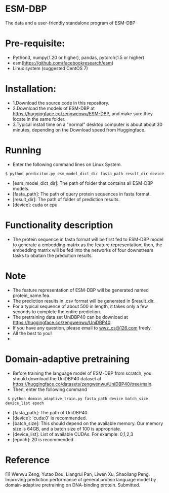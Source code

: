 # ESM-DBP
The data and a user-friendly standalone program of ESM-DBP

# Pre-requisite:
- Python3, numpy(1.20 or higher), pandas, pytorch(1.5 or higher)
- esm(https://github.com/facebookresearch/esm)
- Linux system (suggested CentOS 7)
  
# Installation:
- 1.Download the source code in this repository.
- 2.Download the models of ESM-DBP at https://huggingface.co/zengwenwu/ESM-DBP, and make sure they locate in the same folder.
- 3.Typical install time on a "normal" desktop computer is about about 30 minutes, depending on the Download speed from Huggingface.

 # Running
- Enter the following command lines on Linux System.
 ```
 $ python prediciton.py esm_model_dict_dir fasta_path result_dir device
```
- [esm_model_dict_dir]: The path of folder that contains all ESM-DBP models.
- [fasta_path]: The path of query protein sequences in fasta format.
- [result_dir]: The path of folder of prediction results.
- [device]: cuda or cpu

# Functionality description
- The protein sequence in fasta format will be first fed to ESM-DBP model to generate a embedding matrix as the feature representation; then, the embedding matrix will be fed into the networks of four downstream tasks to obatain the predcition results.

# Note
- The feature representation of ESM-DBP will be generated named protein_name.fea.
- The prediction results in .csv format will be generated in $result_dir.
- For a typical sequence of about 500 in length, it takes only a few seconds to complete the entire prediction.
- The pretraining data set UniDBP40 can be download at https://huggingface.co/zengwenwu/UniDBP40.
- If you have any question, please email to wwz_cs@126.com freely.
- All the best to you!
- 
# Domain-adaptive pretraining
- Before training the language model of ESM-DBP from scratch, you should download the UniDBP40 dataset at https://huggingface.co/datasets/zengwenwu/UniDBP40/tree/main. 
- Then, enter the following command
```
 $ python domain_adaptive_train.py fasta_path device batch_size device_list epoch
```
- [fasta_path]: The path of UniDBP40.
- [device]: 'cuda:0' is recommended.
- [batch_size]: This should depend on the available memory. Our memory size is 64GB, and a batch size of 100 is appropriate.
- [device_list]: List of available CUDAs. For example: 0,1,2,3
- [epoch]: 20 is recommended.

# Reference
[1] Wenwu Zeng, Yutao Dou, Liangrui Pan, Liwen Xu, Shaoliang Peng. Improving prediction performance of general protein language model by domain-adaptive pretraining on DNA-binding protein. Submitted.
 



